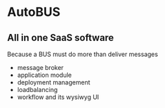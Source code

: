 # AutoBUS
## All in one SaaS software
Because a BUS must do more than deliver messages
  - message broker
  - application module
  - deployment management
  - loadbalancing
  - workflow and its wysiwyg UI
